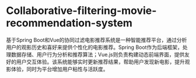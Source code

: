 # Collaborative-filtering-movie-recommendation-system
基于Spring Boot和Vue的协同过滤电影推荐系统是一种智能推荐平台，通过分析用户的观影历史和喜好来提供个性化的电影推荐。Spring Boot作为后端框架，处理数据存储、用户行为分析和推荐算法；Vue.js则负责构建动态前端界面，提供友好的用户交互体验。该系统能够实时更新推荐结果，帮助用户发现新电影，提升观影体验，同时为平台增加用户粘性与活跃度。
